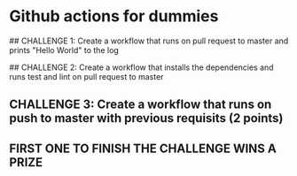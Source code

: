 # Github actions for dummies

## CHALLENGE 1: Create a workflow that runs on pull request to master and prints "Hello World" to the log

## CHALLENGE 2: Create a workflow that installs the dependencies and runs test and lint on pull request to master

## CHALLENGE 3: Create a workflow that runs on push to master with previous requisits (2 points)

## FIRST ONE TO FINISH THE CHALLENGE WINS A PRIZE
